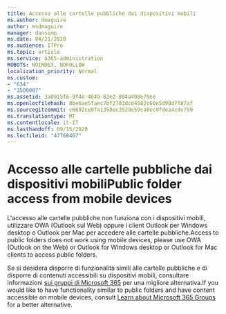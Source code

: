 ```yaml
---
title: Accesso alle cartelle pubbliche dai dispositivi mobili
ms.author: dmaguire
author: msdmaguire
manager: dansimp
ms.date: 04/21/2020
ms.audience: ITPro
ms.topic: article
ms.service: o365-administration
ROBOTS: NOINDEX, NOFOLLOW
localization_priority: Normal
ms.custom:
- "634"
- "3500007"
ms.assetid: 3a0915f6-9f4e-4049-82e2-804a498e70ee
ms.openlocfilehash: 8be6ae5faec7bf2703dcd4582c60e5d98d7f87af
ms.sourcegitcommit: c6692ce0fa1358ec3529e59ca0ecdfdea4cdc759
ms.translationtype: MT
ms.contentlocale: it-IT
ms.lasthandoff: 09/15/2020
ms.locfileid: "47768467"
---
```

# <a name="public-folder-access-from-mobile-devices"></a><span data-ttu-id="674e0-102">Accesso alle cartelle pubbliche dai dispositivi mobili</span><span class="sxs-lookup"><span data-stu-id="674e0-102">Public folder access from mobile devices</span></span>

<span data-ttu-id="674e0-103">L'accesso alle cartelle pubbliche non funziona con i dispositivi mobili, utilizzare OWA (Outlook sul Web) oppure i client Outlook per Windows desktop o Outlook per Mac per accedere alle cartelle pubbliche.</span><span class="sxs-lookup"><span data-stu-id="674e0-103">Access to public folders does not work using mobile devices, please use OWA (Outlook on the Web) or Outlook for Windows desktop or Outlook for Mac clients to access public folders.</span></span>

<span data-ttu-id="674e0-104">Se si desidera disporre di funzionalità simili alle cartelle pubbliche e di disporre di contenuti accessibili su dispositivi mobili, consultare informazioni [sui gruppi di Microsoft 365](https://support.office.com/article/learn-about-office-365-groups-b565caa1-5c40-40ef-9915-60fdb2d97fa2) per una migliore alternativa.</span><span class="sxs-lookup"><span data-stu-id="674e0-104">If you would like to have functionality similar to public folders and have content accessible on mobile devices, consult [Learn about Microsoft 365 Groups](https://support.office.com/article/learn-about-office-365-groups-b565caa1-5c40-40ef-9915-60fdb2d97fa2) for a better alternative.</span></span>
  